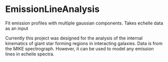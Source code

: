 # EmissionLineAnalysis
Fit emission profiles with multiple gaussian components. Takes echelle data as an input

Currently this project was designed for the analysis of the internal kinematics of giant star forming regions in interacting galaxies. Data is from the MIKE spectrograph.
However, it can be used to model any emission lines in echelle spectra.
